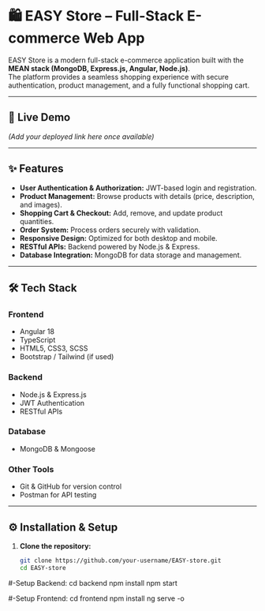 # 🛍️ EASY Store – Full-Stack E-commerce Web App

EASY Store is a modern full-stack e-commerce application built with the **MEAN stack (MongoDB, Express.js, Angular, Node.js)**.  
The platform provides a seamless shopping experience with secure authentication, product management, and a fully functional shopping cart.

---

## 🚀 Live Demo
*(Add your deployed link here once available)*

---

## ✨ Features
- **User Authentication & Authorization:** JWT-based login and registration.
- **Product Management:** Browse products with details (price, description, and images).
- **Shopping Cart & Checkout:** Add, remove, and update product quantities.
- **Order System:** Process orders securely with validation.
- **Responsive Design:** Optimized for both desktop and mobile.
- **RESTful APIs:** Backend powered by Node.js & Express.
- **Database Integration:** MongoDB for data storage and management.

---

## 🛠️ Tech Stack
### **Frontend**
- Angular 18  
- TypeScript  
- HTML5, CSS3, SCSS  
- Bootstrap / Tailwind (if used)

### **Backend**
- Node.js & Express.js  
- JWT Authentication  
- RESTful APIs  

### **Database**
- MongoDB & Mongoose  

### **Other Tools**
- Git & GitHub for version control  
- Postman for API testing  


---

## ⚙️ Installation & Setup
1. **Clone the repository:**
   ```bash
   git clone https://github.com/your-username/EASY-store.git
   cd EASY-store

#-Setup Backend:
cd backend
npm install
npm start

#-Setup Frontend:
cd frontend
npm install
ng serve -o
